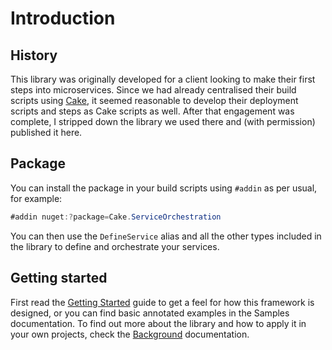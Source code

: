 # Introduction

## History

This library was originally developed for a client looking to make their first steps into microservices. Since we had already centralised their build scripts using [Cake](http://cakebuild.net), it seemed reasonable to develop their deployment scripts and steps as Cake scripts as well. After that engagement was complete, I stripped down the library we used there and (with permission) published it here.

## Package

You can install the package in your build scripts using `#addin` as per usual, for example:

```csharp
#addin nuget:?package=Cake.ServiceOrchestration
```

You can then use the `DefineService` alias and all the other types included in the library to define and orchestrate your services.

## Getting started

First read the [Getting Started](getting-started.md) guide to get a feel for how this framework is designed, or you can find basic annotated examples in the Samples documentation. To find out more about the library and how to apply it in your own projects, check the [Background](background.md) documentation.